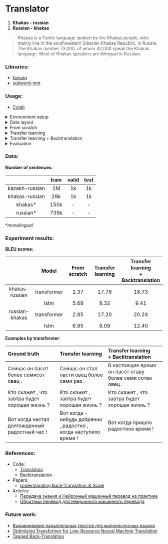 # Translator 
1. **Khakas - russian**
2. **Russian - khakas**

> Khakas is a Turkic language spoken by the Khakas people, who mainly live in the southwestern Siberian Khakas Republic, in Russia. The Khakas number 73,000, of whom 42,000 speak the Khakas language. Most of Khakas speakers are bilingual in Russian.

### Libraries:
- [fairseq](https://github.com/pytorch/fairseq)
- [subword-nmt](https://github.com/rsennrich/subword-nmt)

### Usage:
- [Colab](https://colab.research.google.com/drive/1CcW4NMZlw1vGCGWLhEaJuPr7ueR8KIWO?usp=sharing)

<details>
  <summary>Environment setup</summary>

```bash
https://github.com/adeshkin/khakas_russian_translator.git 
cd khakas_russian_translator
python3 -m venv ./venv
source venv/bin/activate
pip install -r requirements.txt
```
</details>

<details>
  <summary>Data layout</summary>


1. Splitting into training, validation and test samples;
2. Word tokenization (ex., `nltk.tokenize.WordPunctTokenizer`);
3. Joining parent and child training samples to create shared dictionary and put them into directory `all`.

```
experiments
    data
        tok_data
            all
                ru.train.tok
                kaz_khak.train.tok
            parent
                ru.train.tok
                kaz.train.tok
                ru.valid.tok
                kaz.valid.tok
                ru.test.tok
                kaz.test.tok
            child_with_noisy
                ru.train.tok
                khak.train.tok
                ru.valid.tok
                khak.valid.tok
                ru.test.tok
                khak.test.tok 
            mono 
                ru.tok
                khak.tok
```
</details>

<details>
  <summary>From scratch</summary>

```bash
cd from_scratch
bash prepare_data.sh
bash train.sh
```

</details>

<details>
  <summary>Transfer learning</summary>

```bash
cd transfer_learning
bash prepare_data.sh
bash train.sh
bash finetune.sh
```

</details>

<details>
  <summary>Transfer learning + Backtranslation</summary>

```bash
cd transfer_learning
bash prepare_data.sh
bash train.sh
bash finetune.sh

cd backtranslation
bash prepare_mono.sh
bash translate_mono.sh
bash prepare_data.sh
bash finetune.sh
```
</details>

<details>
  <summary>Evaluation</summary>

```bash
cd transfer_learning
bash evaluate.sh
```
</details>

### Data: 
**Number of sentences:**

|                | train | valid | test | 
|:--------------:|:-----:|:-----:|:----:|
| kazakh-russian |  1M   |  1k   |  1k  |
| khakas-russian |  29k  |  1k   |  1k  |
|    khakas*     | 150k  |   -   |  -   |
|    russian*    | 739k  |   -   |  -   |

**monolingual*

### Experiment results:
**BLEU scores:**

|                |    Model    | From scratch | Transfer learning | Transfer learning <br/> + Backtranslation | 
|:--------------:|:-----------:|:------------:|:-----------------:|:-----------------------------------------:|
| khakas-russian | transformer |     2.37     |       17.78       |                   18.73                   |
|                |    lstm     |     5.68     |       8.32        |                   9.41                    |
| russian-khakas | transformer |     2.85     |       17.20       |                   20.24                   |
|                |    lstm     |     6.95     |       9.09        |                   12.40                   |



**Examples by transformer:**

| Ground truth                                  | Transfer learning                                                | Transfer learning <br/> + Backtranslation                | 
|:----------------------------------------------|:-----------------------------------------------------------------|:---------------------------------------------------------|
| Сейчас он пасет более семисот овец .          | Сейчас он стал пасти овец более семи раз .                       | В настоящее время он пасет отару более семи сотен овец . |
| Кто скажет , что завтра будет хорошая жизнь ? | Кто скажет , завтра будет хорошая жизнь ?                        | Кто скажет , что завтра будет хорошая жизнь ?            |
| Вот когда настал долгожданный радостный час ! | Вот когда - нибудь добренно , радостно , когда наступило время ! | Вот когда пришло радостное время !                       |



### References:
* Code:
  * [Translation](https://github.com/pytorch/fairseq/tree/main/examples/translation)
  * [Backtranslation](https://github.com/pytorch/fairseq/tree/main/examples/backtranslation)
* Papers:
  * [Understanding Back-Translation at Scale](https://arxiv.org/abs/1808.09381)
* Articles:
  * [Передача знания и Нейронный машинный перевод на практике](https://habr.com/ru/post/475750/)
  * [Обратный перевод для Нейронного машинного перевода](https://habr.com/ru/post/491794/)

### Future work:
* [Выравнивание параллельных текстов для малоресурсных языков](https://habr.com/ru/post/581272/)
* [Optimizing Transformer for Low-Resource Neural Machine Translation](https://arxiv.org/abs/2011.02266)
* [Tagged Back-Translation](https://arxiv.org/abs/1906.06442)
